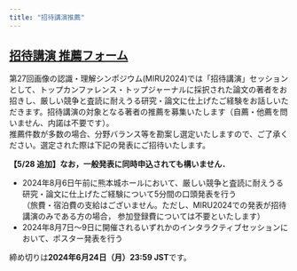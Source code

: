 ```yaml
---
title: "招待講演推薦"
---
```


## [招待講演 推薦フォーム](https://cmt3.research.microsoft.com/MIRU2024/Track/5/Submission/Create)
第27回画像の認識・理解シンポジウム(MIRU2024)では「招待講演」セッションとして、トップカンファレンス・トップジャーナルに採択された論文の著者をお招きし、厳しい競争と査読に耐えうる研究・論文に仕上げたご経験をお話しいただきます。招待講演の対象となる著者の推薦を募集いたします（自薦・他薦を問いません、内諾は不要です）。<br>
推薦件数が多数の場合、分野バランス等を勘案し選定いたしますので、ご了承ください。選定された際は下記の発表にご招待いたします。

**【5/28 追加】なお，一般発表に同時申込されても構いません．**

<ul>
    <li>2024年8月6日午前に熊本城ホールにおいて、厳しい競争と査読に耐えうる研究・論文に仕上げたご経験について5分間の口頭発表を行う<br>
        （旅費・宿泊費の支給はございません。ただし、MIRU2024での発表が招待講演のみである方の場合， 参加登録費については不要といたします）</li>
    <li>2024年8月7日～9日に開催されるいずれかのインタラクティブセッションにおいて、ポスター発表を行う</li>
</ul>

締め切りは<strong>2024年6月24日（月）23:59 JST</strong>です。
